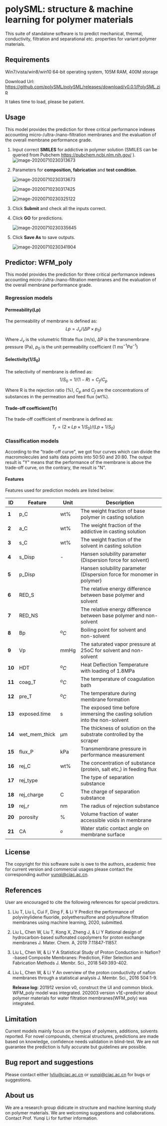 ﻿# polySML: structure & machine learning for polymer materials

This suite of standalone software is to predict mechanical, thermal, conductivity, filtration and separational etc. properties for variant polymer materials.

## Requirements

Win7/vista/win8/win10 64-bit operating system, 105M RAM, 400M storage

Download Url: https://github.com/polySML/polySML/releases/download/v0.0.1/PolySML.zip

It takes time to load, please be patient.

## Usage

This model provides the prediction for three critical performance indexes accounting micro-/ultra-/nano-filtration membranes and the evaluation of the overall membrane performance grade.

1. Input correct **SMILES**  for addictive in polymer solution (SMILES can be queried from Pubchem https://pubchem.ncbi.nlm.nih.gov/ ).
   ![image-20200710230313673](./imgs/smile.bmp)
2. Parameters for **composition, fabrication** and **test condition**.

   ![image-20200710230313673](./imgs/composition.bmp)

   ![image-20200710230317425](./imgs/fabrication.bmp)

   ![image-20200710230325122](./imgs/test.bmp)

3. Click **Submit** and check all the inputs correct.

4. Click **GO** for predictions.

   ![image-20200710230335645](./imgs/result.bmp)

5. Click **Save As** to save outputs.

   ![image-20200710230341904](./imgs/save.bmp)

   

## Predictor: WFM_poly

This model provides the prediction for three critical performance indexes accounting micro-/ultra-/nano-filtration membranes and the evaluation of the overall membrane performance grade.

### Regression models

#### Permeability(Lp)

The permeability of membrane is defined as:
$$
Lp = J_{v}/(\Delta P \times p_{0})
$$

Where $J_{v}$ is the volumetric filtrate flux (m/s), ΔP is the transmembrane pressure (Pa), $p_{0}$ is the unit permeability coefficient (1 $ms^{-1}Pa^{-1}$)



#### Selectivity($1/S_{0}$)

The selectivity of membrane is defined as:
$$
1/S_0=1/(1-R)=C_f/C_p
$$

Where R is the rejection ratio (%), $C_{p}$ and $C_{f}$ are the concentrations of substances in the permeation and feed flux (wt%).



#### Trade-off coefficient(Tr)

The trade-off coefficient of membrane is defined as:
$$
T_r=(2×Lp×1/S_0)/(Lp+1/S_0 )
$$

### Classification models

According to the "trade-off curve", we got four curves which can divide the macromolecules and salts data points into 50:50 and 20:80. The output result is "Y" means that the performance of the membrane is above the trade-off curve, on the contrary, the result is "N".

#### **Features**

Features used for  prediction models are listed below:

| **ID** | **Feature**   | **Unit** | **Description**                                              |
| ------ | ------------- | -------- | ------------------------------------------------------------ |
| **1**  | p_C           | wt%      | The  weight fraction of base polymer in casting solution     |
| **2**  | a_C           | wt%      | The  weight fraction of the addictive in casting solution    |
| **3**  | s_C           | wt%      | The  weight fraction of the solvent in casting solution      |
| **4**  | s_Disp        | -        | Hansen solubility  parameter (Dispersion force for solvent)  |
| **5**  | p_Disp        |          | Hansen solubility parameter (Dispersion force for monomer in polymer) |
| **6**  | RED_S         |          | The relative energy difference between base polymer and solvent |
| **7**  | RED_NS        |          | The relative energy difference between base polymer and non-solvent |
| **8**  | Bp            | $^{o}C$  | Boiling point for solvent and non-solvent                    |
| **9**  | Vp            | mmHg     | The saturated vapor pressure at 25oC for solvent and non-solvent |
| **10** | HDT           | $^{o}C$  | Heat Deflection Temperature with loading of 1.8MPa           |
| **11** | coag_T        | $^{o}C$  | The temperature of coagulation bath                          |
| **12** | pre_T         | $^{o}C$  | The temperature during membrane formation                    |
| **13** | exposed.time  | s        | The exposed time before immersing the casting solution into the non-solvent |
| **14** | wet_mem_thick | μm       | The thickness of solution on the substrate controlled by the scraper |
| **15** | flux_P        | kPa      | Transmembrane pressure in performance measurement            |
| **16** | rej_C         | wt%      | The  concentration of substance (protein, salt etc,) in feeding flux |
| **17** | rej_type      |          | The  type of separation substance                            |
| **18** | rej_charge    | C        | The charge of separation substance                           |
| **19** | rej_r         | nm       | The radius of  rejection substance                           |
| **20** | porosity      | %        | Volume fraction of water accessible voids in membrane        |
| **21** | CA            | $^{o}$   | Water static contact angle on membrane  surface              |



## License

The copyright for this software suite is owe to the authors, academic free for current version and commercial usages please contact the corresponding author yunqi@ciac.ac.cn.

## References

User are encouraged to cite the following references for special predictors.

1. Liu T, Liu L, Cui F, Ding F, & Li Y Predict the performance of polyvinylidene fluoride, polyethersulfone and polysulfone filtration membranes using machine learning, 2020, submitted.

2. Liu L, Chen W, Liu T, Kong X, Zheng J, & Li Y Rational design of hydrocarbon-based sulfonated copolymers for proton exchange membranes J. Mater. Chem. A, 2019 7:11847-11857.

3. Liu L, Chen W, & Li Y A Statistical Study of Proton Conduction in Nafion?-based Composite Membranes: Prediction, Filler Selection and Fabrication Methods J. Membr. Sci., 2018 549:393-402.

4. Liu L, Chen W, & Li Y An overview of the proton conductivity of nafion membranes through a statistical analysis J. Membr. Sci., 2016 504:1-9.

   **Release log:**
   201912 version v0, construct the UI and common block. WFM_poly model was integrated.
   202003 version v1£¬predictor about polymer materials for water filtration membranes(WFM_poly) was integrated.

## Limitation

Current models mainly focus on the types of polymers, additions, solvents reported. For novel compounds, chemical structures, predictions are made based on knowledge, confidence needs validation in blind-test. We are not guarantee the prediction is fully accurate but guidelines are possible.

## Bug report and suggestions

Please contact either lyliu@ciac.ac.cn or yunqi@ciac.ac.cn for bugs or suggestions.

## About us

We are a research group didicate in structure and machine learning study on polymer materials. We are welcoming suggestions and collaborations. Contact Prof. Yunqi Li for further information.

